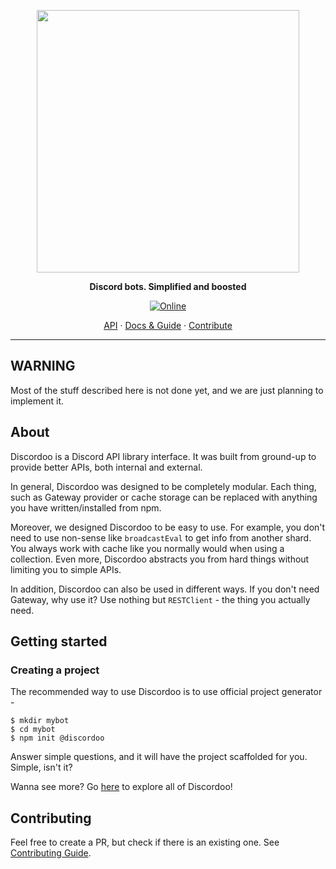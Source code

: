 <p align="center">
<img width="420" src="https://user-images.githubusercontent.com/44965055/118376907-70cad500-b5d3-11eb-95c2-3397a3882163.png" alt="">
</p>
<p align="center">
<b>Discord bots. Simplified and boosted</b>
</p>

<p align="center">
  <a href="https://discord.gg/TFZtXeYVM5">
    <img 
      src="https://img.shields.io/discord/811663819721539674?color=purple&label=Discord&style=for-the-badge" 
      alt="Online"
    >
  </a>
</p> 

<p align="center">
<a href="https://docs.discordoo.xyz/api/">API</a>
<span> · </span>
<a href="https://docs.discordoo.xyz/guide">Docs & Guide</a>
<span> · </span>
<a href="https://github.com/Discordoo/discordoo/blob/master/CONTRIBUTING.md">Contribute</a>
</p> 


<hr>

## WARNING
Most of the stuff described here is not done yet, and we are just planning to implement it.

## About
Discordoo is a Discord API library interface. It was built from ground-up to provide better APIs, both internal and external.

In general, Discordoo was designed to be completely modular. Each thing, such as Gateway provider or
cache storage can be replaced with anything you have written/installed from npm.

Moreover, we designed Discordoo to be easy to use. For example, you don't need to use non-sense
like `broadcastEval` to get info from another shard. You always work with cache like you normally
would when using a collection. Even more, Discordoo abstracts you from hard things without limiting you to simple APIs. 

In addition, Discordoo can also be used in different ways. If you don't need Gateway, 
why use it? Use nothing but `RESTClient` - the thing you actually need.

## Getting started

### Creating a project
The recommended way to use Discordoo is to use official project generator - 
```shell
$ mkdir mybot
$ cd mybot
$ npm init @discordoo 
```
Answer simple questions, and it will have the project scaffolded for you. Simple, isn't it?

Wanna see more? Go [here](https://docs.discordoo.xyz/) to explore all of Discordoo!

## Contributing
Feel free to create a PR, but check if there is an existing one.
See [Contributing Guide](https://github.com/Discordoo/discordoo/blob/master/CONTRIBUTING.md).
